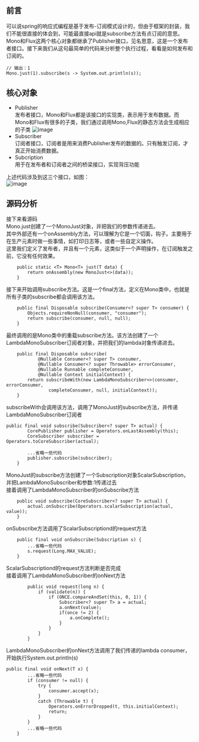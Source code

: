 ## 前言
可以说spring的响应式编程是基于发布-订阅模式设计的，但由于框架的封装，我们不能很直接的体会到，可能最直接api就是subscribe方法有点订阅的意思。Mono和Flux这两个核心对象都继承了Publisher接口，见名思意，这是一个发布者接口。接下来我们从这句最简单的代码来分析整个执行过程，看看是如何发布和订阅的。
```
// 输出：1
Mono.just(1).subscribe(s -> System.out.println(s));
```

## 核心对象
- Publisher  
发布者接口，Mono和Flux都是该接口的实现类，表示用于发布数据。而Mono和Flux有很多的子类，我们通过调用Mono,Flux的静态方法会生成相应的子类
![image]()
- Subscriber  
订阅者接口，订阅者是用来消费Publisher发布的数据的。只有触发订阅，才真正开始消费数据。
- Subcription  
用于在发布者和订阅者之间的桥梁接口，实现背压功能  

上述代码涉及到这三个接口，如图：  
![image]()  

## 源码分析  
接下来看源码  
Mono.just创建了一个MonoJust对象，并把我们的参数传递进去。  
其中外部还有一个onAssembly方法，可以理解为它是一个切面，钩子。主要用于在生产元素时做一些事情，如打印日志等，或者一些自定义操作。  
这里我们定义了发布者，并且有一个元素，这类似于一个声明操作，在订阅触发之前，它没有任何效果。
```
	public static <T> Mono<T> just(T data) {
		return onAssembly(new MonoJust<>(data));
	}
```
接下来开始调用subscribe方法。这是一个final方法，定义在Mono类中，也就是所有子类的subscribe都会调用该方法。  
```
	public final Disposable subscribe(Consumer<? super T> consumer) {
		Objects.requireNonNull(consumer, "consumer");
		return subscribe(consumer, null, null);
	}
```
最终调用的是Mono类中的重载subscribe方法。该方法创建了一个LambdaMonoSubscriber订阅者对象，并把我们的lambda对象传递进去。
```
	public final Disposable subscribe(
			@Nullable Consumer<? super T> consumer,
			@Nullable Consumer<? super Throwable> errorConsumer,
			@Nullable Runnable completeConsumer,
			@Nullable Context initialContext) {
		return subscribeWith(new LambdaMonoSubscriber<>(consumer, errorConsumer,
				completeConsumer, null, initialContext));
	}
```
subscribeWith会调用该方法，调用了MonoJust的subscribe方法，并传递LambdaMonoSubscriber订阅者
```
public final void subscribe(Subscriber<? super T> actual) {
		CorePublisher publisher = Operators.onLastAssembly(this);
		CoreSubscriber subscriber = Operators.toCoreSubscriber(actual);

		...省略一些代码	
		publisher.subscribe(subscriber);
	}
```
MonoJust的subscribe方法创建了一个Subscription对象ScalarSubscription，并把LambdaMonoSubscriber和参数:1传递过去  
接着调用了LambdaMonoSubscriber的onSubscribe方法
```
	public void subscribe(CoreSubscriber<? super T> actual) {
		actual.onSubscribe(Operators.scalarSubscription(actual, value));
	}
```
onSubscribe方法调用了ScalarSubscriptiond的request方法
```
	public final void onSubscribe(Subscription s) {
		...省略一些代码
		s.request(Long.MAX_VALUE);
	}
```
ScalarSubscriptiond的request方法判断是否完成  
接着调用了LambdaMonoSubscriber的onNext方法
```
		public void request(long n) {
			if (validate(n)) {
				if (ONCE.compareAndSet(this, 0, 1)) {
					Subscriber<? super T> a = actual;
					a.onNext(value);
					if(once != 2) {
						a.onComplete();
					}
				}
			}
		}
```
LambdaMonoSubscriber的onNext方法调用了我们传递的lambda consumer，开始执行System.out.println(s)
```
public final void onNext(T x) {
		...省略一些代码
		if (consumer != null) {
			try {
				consumer.accept(x);
			}
			catch (Throwable t) {
				Operators.onErrorDropped(t, this.initialContext);
				return;
			}
		}
		...省略一些代码
	}
```


